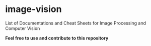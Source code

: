 # image-vision
List of Documentations and Cheat Sheets for Image Processing and Computer Vision


**Feel free to use and contribute to this repository**
